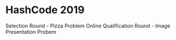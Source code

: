 # HashCode 2019
Selection Round - Pizza Problem
Online Qualification Round - Image Presentation Probem
